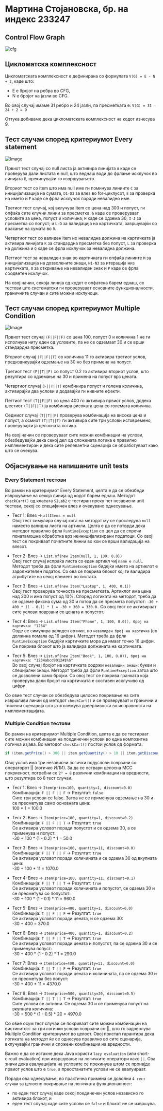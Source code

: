 # Мартина Стојановска, бр. на индекс 233247

## Control Flow Graph
![cfg](https://github.com/user-attachments/assets/0dbebe57-5a19-40ad-a3c0-13d26dad77aa)

## Цикломатска комплексност
Цикломатската комплексност е дефинирана со формулата `V(G) = E - N + 2`, каде што:
- E е бројот на ребра во CFG,
- N е бројот на јазли во CFG.

Во овој случај имаме 31 ребро и 24 јазли, па пресметката е: `V(G) = 31 - 24 + 2 = 9`

Оттука добиваме дека цикломатската комплексност на кодот изнесува 9.

## Тест случаи според критериумот Every statement
![Image](https://github.com/user-attachments/assets/8c7155fa-8d81-494c-8b9d-12bb44b0ac5a)

Првиот тест случај со null листа ја активира линијата `А` каде се проверува дали листата е null, што веднаш води до фрлање исклучок во линијата `B`, прекинувајќи го извршувањето.

Вториот тест со item што има null име ги поминува линиите `C` за иницијализација на сумата, `D1-D3` за влез во for-циклусот, `E` за проверка на името и `F` каде се фрла исклучок поради невалидно име.

Третиот тест случај, кој вклучува item со цена над 300 и попуст, ги опфаќа сите клучни линии за пресметка: `G` каде се проверуваат условите за цена, попуст и количина; `H` каде се одзема 30; `I-J` за пресметка со попуст; и `L-O` за валидација на картичката, завршувајќи со враќање на сумата во `R`.

Четвртиот тест со валиден item но невалидна должина на картичката ја активира линијата `K` за стандардна пресметка без попуст, `L` за проверка на должина и `Q` каде се фрла исклучок за невалидна должина.

Петтиот тест за невалиден знак во картичката ги опфаќа линиите `M` за иницијализација на дозволените знаци, `N1-N3` за итерација низ картичката, `O` за откривање на невалиден знак и `P` каде се фрла соодветен исклучок.

На овој начин, секоја линија од кодот е опфатена барем еднаш, со тестови што систематски ги проверуваат основните функционалности, граничните случаи и сите можни исклучоци.

## Тест случаи според критериумот Multiple Condition
![Image](https://github.com/user-attachments/assets/717fbf7e-7b3c-4c2d-9263-bb6e869f8cda)

Првиот тест случај `(F||F||F)` со цена 100, попуст 0 и количина 1 не ги исполнува ниту еден од условите, па не се одземаат 30 и се врши стандардна пресметка.

Вториот случај `(F||F||T)` со количина 11 го активира третиот услов, предизвикувајќи одземање на 30 но без примена на попуст.

Третиот тест `(F||T||F)` со попуст 0.2 го активира вториот услов, што резултира со одземање на 30 и примена на попуст врз цената.

Четвртиот случај `(F||T||T)` комбинира попуст и голема количина, активирајќи два услови и додавајќи ги нивните ефекти.

Петтиот тест `(T||F||F)` со цена 400 го активира првиот услов, додека шестиот `(T||F||T)` ја комбинира високата цена со големата количина.

Седмиот случај `(T||T||F)` проверува комбинација на висока цена и попуст, а осмиот `(T||T||T)` ги активира сите три услови истовремено, проверувајќи ја целосната логика.

На овој начин се проверуваат сите можни комбинации на услови, обезбедувајќи дека секој дел од сложената логика е правилно имплементиран и дека сите релевантни сценарија се обработуваат како што се очекува.

## Објаснување на напишаните unit tests

### Every Statement тестови

Во рамки на критериумот Every Statement, целта е да се обезбеди извршување на секоја линија од кодот барем еднаш. Методот `checkCart()` од класата `SILab2` е тестиран преку пет независни unit тестови, секој со специфичен влез и очекувано однесување.

- Тест 1: Влез → `allItems = null`  
  Овој тест симулира случај кога на методот му се проследува `null` наместо валидна листа на артикли. Целта е да се потврди дека методот правилно фрла `RuntimeException` со цел да се спречи понатамошна обработка врз неиницијализирани податоци. Со овој тест се покриваат почетните линии во кои се врши валидација на влезот.

- Тест 2: Влез → `List.of(new Item(null, 1, 100, 0.0))`  
  Овој тест случај испраќа листа со еден артикл чиј `name е null`. Методот треба да фрли `RuntimeException` бидејќи името на артиклот е задолжителен податок. Со ова се покрива блокот кој ги валидира атрибутите на секој елемент во листата.

- Тест 3: Влез → `List.of(new Item("Laptop", 1, 400, 0.1))`  
  Овој тест проверува точноста на пресметката. Артиклот има цена над 300 и има попуст од 10%. Според логиката на методот, треба да се одземе фиксна сума од 30 и потоа да се пресмета попустот:
  `-30 + 400 * (1 - 0.1) * 1 = -30 + 360 = 330.0.` Со овој тест се активираат сите услови поврзани со цената и попустот.

- Тест 4: Влез → `List.of(new Item("Phone", 1, 100, 0.0)), број на картичка: "1234"`  
  Овде се симулира валиден артикл, но `невалиден број на картичка` (со должина помала од 16 цифри). Методот треба да фрли `RuntimeException` бидејќи картичките мора да имаат точно 16 цифри. Се покрива блокот што ја валидира должината на картичката.

- Тест 5: Влез → `List.of(new Item("Book", 1, 100, 0.0)), број на картичка: "1234abcd9012#$%6"`  
  Во овој случај бројот на картичката содржи `невалидни знаци`: букви и специјални знаци. Методот треба да фрли `RuntimeException` затоа што се дозволени само бројки. Со овој тест се покрива гранката која проверува дали бројот на картичката е составен исклучиво од цифри.

Со овие тест случаи се обезбедува целосно покривање на сите извршливи линии од методот `checkCart()` и се проверуваат и гранични и типични сценарија што ја зголемува доверливоста во исправноста на имплементацијата.

### Multiple Condition тестови

Во рамки на критериумот Multiple Condition, целта е да се тестираат сите можни комбинации на поединечни услови во една композитна логичка изјава. Во методот `checkCart()` постои услов од формата:
```java
if (item.getPrice() > 300 || item.getQuantity() > 10 || item.getDiscount() > 0)
```
Овој услов има три независни логички подуслови поврзани со операторот || (логичко ИЛИ). За да се оствари целосна MCC покриеност, потребни се `2³ = 8` различни комбинации на вредности, што резултира со 8 тест случаи.

- Тест 1: Влез → `Item(price=100, quantity=1, discount=0.0)`  
  Комбинација: `F || F || F` → Резултат: `false`   
  Сите три услови се false. Затоа не се применува одземање на 30 и се пресметува само основната цена:  
  100 * 1 = 100.0

- Тест 2: Влез → `Item(price=100, quantity=1, discount=0.2)`  
  Комбинација: `F || F || T` → Резултат: `true`   
  Се активира условот поради попустот и се одзема 30, а се применува и попуст:  
  -30 + 100 * (1 - 0.2) * 1 = 50.0

- Тест 3: Влез → `Item(price=100, quantity=11, discount=0.0)`  
  Комбинација: `F || T || F` → Резултат: `true`   
  Се активира условот поради количината и се одзема 30 од вкупната цена:  
  -30 + 100 * 11 = 1070.0

- Тест 4: Влез → `Item(price=100, quantity=11, discount=0.1)`  
  Комбинација: `F || T || T` → Резултат: `true`   
  Се активира условот поради количината и попустот, се одзема 30 и се пресметува со попустот:  
  -30 + 100 * (1 - 0.1) * 11 = 960.0

- Тест 5: Влез → `Item(price=400, quantity=1, discount=0.0)`  
  Комбинација: `T || F || F` → Резултат: `true`   
  Се активира условот поради цената, и се одзема 30:  
  -30 + 400 = 370.0

- Тест 6: Влез → `Item(price=400, quantity=1, discount=0.2)`  
  Комбинација: `T || F || T` → Резултат: `true`   
  Се активира условот поради цената и попустот, па се одзема 30 и се применува попуст:  
  -30 + 400 * (1 - 0.2) * 1 = 290.0

- Тест 7: Влез → `Item(price=400, quantity=11, discount=0.0)`  
  Комбинација: `T || T || F` → Резултат: `true`   
  Се активира условот поради цената и количината, па се одзема 30 и се пресметува без попуст:  
  -30 + 400 * 11 = 4370.0

- Тест 8: Влез → `Item(price=500, quantity=20, discount=0.5)`  
  Комбинација: `T || T || T` → Резултат: `true`   
  Сите услови се активни. Се одзема 30 и се применува попуст на вкупната количина:  
  -30 + 500 * (1 - 0.5) * 20 = 4970.0

Со овие осум тест случаи се покриваат сите можни комбинации на вистинитост за три логички услови поврзани со ||, што го задоволува Multiple Condition критериумот во целост. Овој пристап гарантира дека логиката на методот ќе се однесува правилно во сите сценарија, вклучувајќи гранични и сложени комбинации на вредности.

Важно е да се истакне дека Java користи `lazy evaluation` (или short-circuit evaluation) при извршување на логичките оператори како `||`. Ова значи дека евалуацијата на условите се прекинува штом се пронајде првиот услов што е `true`, а преостанатите услови не се евалуираат.

Поради ова однесување, во практична примена се доволни `4 тест случаи` за целосно покривање на логичката функционалност:
- по еден тест случај каде секој поединечен услов независно го активира блокот, и
- еден тест случај каде сите услови се `false` и блокот не се извршува.
